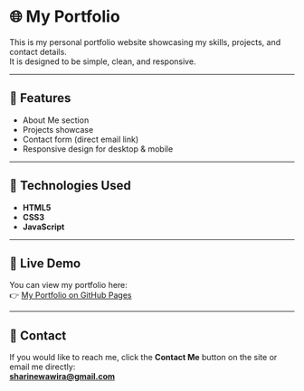 # 🌐 My Portfolio

This is my personal portfolio website showcasing my skills, projects, and contact details.  
It is designed to be simple, clean, and responsive.

---

## 🚀 Features
- About Me section
- Projects showcase
- Contact form (direct email link)
- Responsive design for desktop & mobile

---

## 📂 Technologies Used
- **HTML5**  
- **CSS3**  
- **JavaScript**

---

## 🔗 Live Demo
You can view my portfolio here:  
👉 [My Portfolio on GitHub Pages](https://sharine50.github.io/PORTFOLIO/)

---

## 📧 Contact
If you would like to reach me, click the **Contact Me** button on the site or email me directly:  
**sharinewawira@gmail.com**
